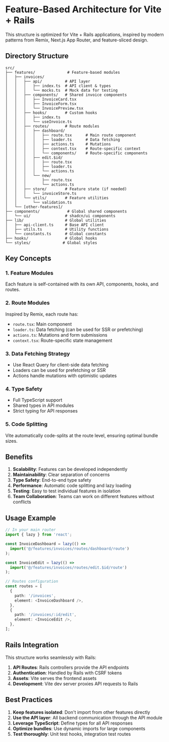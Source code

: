 # Feature-Based Architecture for Vite + Rails

This structure is optimized for Vite + Rails applications, inspired by modern patterns from Remix, Next.js App Router, and feature-sliced design.

## Directory Structure

```
src/
├── features/              # Feature-based modules
│   ├── invoices/
│   │   ├── api/          # API layer
│   │   │   ├── index.ts  # API client & types
│   │   │   └── mocks.ts  # Mock data for testing
│   │   ├── components/   # Shared invoice components
│   │   │   ├── InvoiceCard.tsx
│   │   │   ├── InvoiceForm.tsx
│   │   │   └── InvoicePreview.tsx
│   │   ├── hooks/        # Custom hooks
│   │   │   ├── index.ts
│   │   │   └── useInvoice.ts
│   │   ├── routes/       # Route modules
│   │   │   ├── dashboard/
│   │   │   │   ├── route.tsx      # Main route component
│   │   │   │   ├── loader.ts      # Data fetching
│   │   │   │   ├── actions.ts     # Mutations
│   │   │   │   ├── context.tsx    # Route-specific context
│   │   │   │   └── components/    # Route-specific components
│   │   │   ├── edit.$id/
│   │   │   │   ├── route.tsx
│   │   │   │   ├── loader.ts
│   │   │   │   └── actions.ts
│   │   │   └── new/
│   │   │       ├── route.tsx
│   │   │       └── actions.ts
│   │   ├── store/        # Feature state (if needed)
│   │   │   └── invoiceStore.ts
│   │   └── utils/        # Feature utilities
│   │       └── validation.ts
│   └── [other-features]/
├── components/            # Global shared components
│   └── ui/               # shadcn/ui components
├── lib/                  # Global utilities
│   ├── api-client.ts     # Base API client
│   ├── utils.ts          # Utility functions
│   └── constants.ts      # Global constants
├── hooks/                # Global hooks
└── styles/              # Global styles
```

## Key Concepts

### 1. Feature Modules
Each feature is self-contained with its own API, components, hooks, and routes.

### 2. Route Modules
Inspired by Remix, each route has:
- `route.tsx`: Main component
- `loader.ts`: Data fetching (can be used for SSR or prefetching)
- `actions.ts`: Mutations and form submissions
- `context.tsx`: Route-specific state management

### 3. Data Fetching Strategy
- Use React Query for client-side data fetching
- Loaders can be used for prefetching or SSR
- Actions handle mutations with optimistic updates

### 4. Type Safety
- Full TypeScript support
- Shared types in API modules
- Strict typing for API responses

### 5. Code Splitting
Vite automatically code-splits at the route level, ensuring optimal bundle sizes.

## Benefits

1. **Scalability**: Features can be developed independently
2. **Maintainability**: Clear separation of concerns
3. **Type Safety**: End-to-end type safety
4. **Performance**: Automatic code splitting and lazy loading
5. **Testing**: Easy to test individual features in isolation
6. **Team Collaboration**: Teams can work on different features without conflicts

## Usage Example

```typescript
// In your main router
import { lazy } from 'react';

const InvoiceDashboard = lazy(() => 
  import('@/features/invoices/routes/dashboard/route')
);

const InvoiceEdit = lazy(() => 
  import('@/features/invoices/routes/edit.$id/route')
);

// Routes configuration
const routes = [
  {
    path: '/invoices',
    element: <InvoiceDashboard />,
  },
  {
    path: '/invoices/:id/edit',
    element: <InvoiceEdit />,
  },
];
```

## Rails Integration

This structure works seamlessly with Rails:

1. **API Routes**: Rails controllers provide the API endpoints
2. **Authentication**: Handled by Rails with CSRF tokens
3. **Assets**: Vite serves the frontend assets
4. **Development**: Vite dev server proxies API requests to Rails

## Best Practices

1. **Keep features isolated**: Don't import from other features directly
2. **Use the API layer**: All backend communication through the API module
3. **Leverage TypeScript**: Define types for all API responses
4. **Optimize bundles**: Use dynamic imports for large components
5. **Test thoroughly**: Unit test hooks, integration test routes